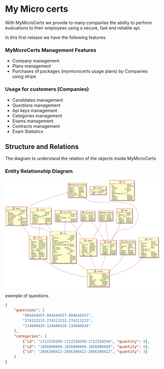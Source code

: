 # My Micro certs

With MyMicroCerts we provide to many companies the ability to perform evaluations to their employees using a secure, fast and reliable api.

In this first release we have the following features.
### MyMicroCerts Management Features
- Company management
- Plans management
- Purchases of packages (mymicrocerts usage plans) by Companies using stripe
### Usage for customers (Companies)
- Candidates management
- Questions management
- Api keys management
- Categories management
- Exams management
- Contracts management
- Exam Statistics

## Structure and Relations
The diagram to understand the relation of the objects inside MyMicroCerts

### Entity Relationship Diagram
![database diagram](database.png "Database relations")

exemple of questions
```json
{
	"questions": [
		"804644557-804644557-804644557",
		"274313233-274313233-274313233",
		"134600426-134600426-134600426"
	],
	"categories": [
		{"id": "1722258350-1722258350-1722258350", "quantity": 8},
		{"id": "1056008808-1056008808-1056008808", "quantity": 6},
		{"id": "2056308422-2056308422-2056308422", "quantity": 3}
	]
}
```